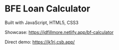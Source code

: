 <h1>BFE Loan Calculator</h1>

Built with JavaScript, HTML5, CSS3

Showcase: https://jdfillmore.netlify.app/bf-calculator

Direct demo: https://jk1rj.csb.app/
